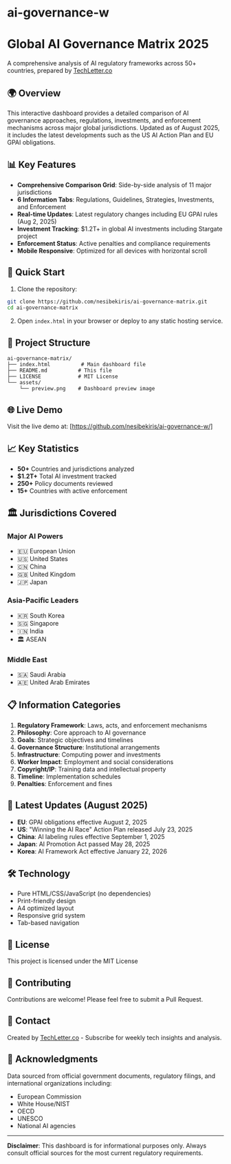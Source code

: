# ai-governance-w

# Global AI Governance Matrix 2025

A comprehensive analysis of AI regulatory frameworks across 50+ countries, prepared by [TechLetter.co](https://techletter.co)

## 🌍 Overview

This interactive dashboard provides a detailed comparison of AI governance approaches, regulations, investments, and enforcement mechanisms across major global jurisdictions. Updated as of August 2025, it includes the latest developments such as the US AI Action Plan and EU GPAI obligations.

## 📊 Key Features

- **Comprehensive Comparison Grid**: Side-by-side analysis of 11 major jurisdictions
- **6 Information Tabs**: Regulations, Guidelines, Strategies, Investments, and Enforcement
- **Real-time Updates**: Latest regulatory changes including EU GPAI rules (Aug 2, 2025)
- **Investment Tracking**: $1.2T+ in global AI investments including Stargate project
- **Enforcement Status**: Active penalties and compliance requirements
- **Mobile Responsive**: Optimized for all devices with horizontal scroll

## 🚀 Quick Start

1. Clone the repository:
```bash
git clone https://github.com/nesibekiris/ai-governance-matrix.git
cd ai-governance-matrix
```

2. Open `index.html` in your browser or deploy to any static hosting service.

## 📁 Project Structure

```
ai-governance-matrix/
├── index.html          # Main dashboard file
├── README.md          # This file
├── LICENSE            # MIT License
└── assets/
    └── preview.png    # Dashboard preview image
```

## 🌐 Live Demo 

Visit the live demo at: [https://github.com/nesibekiris/ai-governance-w/]

## 📈 Key Statistics

- **50+** Countries and jurisdictions analyzed
- **$1.2T+** Total AI investment tracked
- **250+** Policy documents reviewed
- **15+** Countries with active enforcement

## 🏛️ Jurisdictions Covered

### Major AI Powers
- 🇪🇺 European Union
- 🇺🇸 United States
- 🇨🇳 China
- 🇬🇧 United Kingdom
- 🇯🇵 Japan

### Asia-Pacific Leaders
- 🇰🇷 South Korea
- 🇸🇬 Singapore
- 🇮🇳 India
- 🏛️ ASEAN

### Middle East
- 🇸🇦 Saudi Arabia
- 🇦🇪 United Arab Emirates

## 📋 Information Categories

1. **Regulatory Framework**: Laws, acts, and enforcement mechanisms
2. **Philosophy**: Core approach to AI governance
3. **Goals**: Strategic objectives and timelines
4. **Governance Structure**: Institutional arrangements
5. **Infrastructure**: Computing power and investments
6. **Worker Impact**: Employment and social considerations
7. **Copyright/IP**: Training data and intellectual property
8. **Timeline**: Implementation schedules
9. **Penalties**: Enforcement and fines

## 🔄 Latest Updates (August 2025)

- **EU**: GPAI obligations effective August 2, 2025
- **US**: "Winning the AI Race" Action Plan released July 23, 2025
- **China**: AI labeling rules effective September 1, 2025
- **Japan**: AI Promotion Act passed May 28, 2025
- **Korea**: AI Framework Act effective January 22, 2026

## 🛠️ Technology

- Pure HTML/CSS/JavaScript (no dependencies)
- Print-friendly design
- A4 optimized layout
- Responsive grid system
- Tab-based navigation

## 📝 License

This project is licensed under the MIT License 

## 🤝 Contributing

Contributions are welcome! Please feel free to submit a Pull Request.

## 📧 Contact

Created by [TechLetter.co](https://techletter.co) - Subscribe for weekly tech insights and analysis.

## 🙏 Acknowledgments

Data sourced from official government documents, regulatory filings, and international organizations including:
- European Commission
- White House/NIST
- OECD
- UNESCO
- National AI agencies

---

**Disclaimer**: This dashboard is for informational purposes only. Always consult official sources for the most current regulatory requirements.
